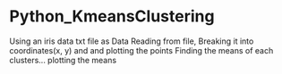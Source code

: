 # Python_KmeansClustering

Using an iris data txt file as Data
Reading from file, Breaking it into coordinates(x, y) and and plotting the points
Finding the means of each clusters...
plotting the means
